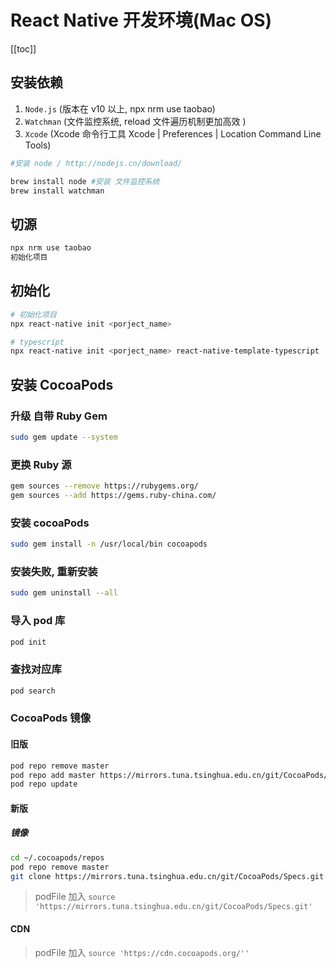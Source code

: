 # React Native 开发环境(Mac OS)

[[toc]]

## 安装依赖

1. `Node.js` (版本在 v10 以上, npx nrm use taobao)
2. `Watchman` (文件监控系统, reload 文件遍历机制更加高效 )
3. `Xcode` (Xcode 命令行工具 Xcode | Preferences | Location Command Line Tools)

```sh
#安装 node / http://nodejs.cn/download/

brew install node #安装 文件监控系统
brew install watchman
```

## 切源

```sh
npx nrm use taobao
初始化项目

```

## 初始化

```sh
# 初始化项目
npx react-native init <porject_name>

# typescript
npx react-native init <porject_name> react-native-template-typescript
```

## 安装 CocoaPods

### 升级 自带 Ruby Gem

```sh
sudo gem update --system
```

### 更换 Ruby 源

```sh
gem sources --remove https://rubygems.org/
gem sources --add https://gems.ruby-china.com/
```

### 安装 cocoaPods

```sh
sudo gem install -n /usr/local/bin cocoapods
```

### 安装失败, 重新安装

```sh
sudo gem uninstall --all
```

### 导入 pod 库

```sh
pod init
```

### 查找对应库

```sh
pod search
```

### CocoaPods 镜像

#### 旧版

```sh
pod repo remove master
pod repo add master https://mirrors.tuna.tsinghua.edu.cn/git/CocoaPods/Specs.git
pod repo update
```

#### 新版

##### 镜像

```sh
cd ~/.cocoapods/repos
pod repo remove master
git clone https://mirrors.tuna.tsinghua.edu.cn/git/CocoaPods/Specs.git master
```

> podFile 加入 `source 'https://mirrors.tuna.tsinghua.edu.cn/git/CocoaPods/Specs.git'`

#### CDN

> podFile 加入 `source 'https://cdn.cocoapods.org/''`
